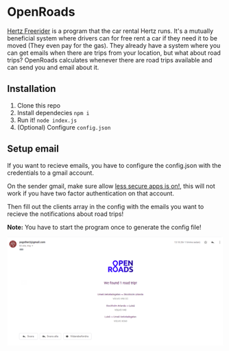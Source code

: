 # OpenRoads

[Hertz Freerider](https://www.hertzfreerider.se/unauth/list_transport_offer.aspx) is a program that the car rental Hertz runs. It's a mutually beneficial system where drivers can for free rent a car if they need it to be moved (They even pay for the gas). They already have a system where you can get emails when there are trips from your location, but what about road trips? OpenRoads calculates whenever there are road trips available and can send you and email about it.

## Installation

1. Clone this repo
2. Install dependecies ```npm i```
3. Run it! ```node index.js```
4. (Optional) Configure ```config.json```

## Setup email
If you want to recieve emails, you have to configure the config.json with the credentials to a gmail account. 

On the sender gmail, make sure allow [less secure apps is on!](https://myaccount.google.com/lesssecureapps), this will not work if you have two factor authentication on that account.

Then fill out the clients array in the config with the emails you want to recieve the notifications about road trips!

**Note:** You have to start the program once to generate the config file!

![](images/email-example.png)